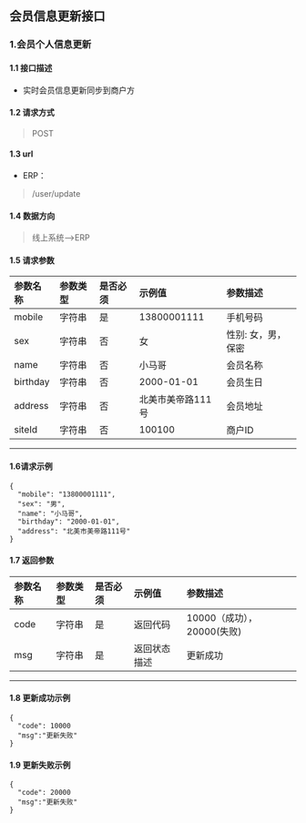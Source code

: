 ## 会员信息更新接口
### 1.会员个人信息更新
#### 1.1 接口描述
* 实时会员信息更新同步到商户方
#### 1.2 请求方式
> POST
#### 1.3 url
* ERP：
> /user/update
#### 1.4 数据方向
> 线上系统-->ERP
#### 1.5 请求参数
| 参数名称 | 参数类型 | 是否必须 | 示例值 | 参数描述  |
| :---         |     :---      |     :--- | :--- | :--- |
| mobile   | 字符串     | 是    | 13800001111    | 手机号码 |
| sex   | 字符串     | 否    | 女    | 性别: 女，男，保密 |
| name   | 字符串     | 否    | 小马哥    | 会员名称 |
| birthday   | 字符串     | 否    | 2000-01-01    | 会员生日 |
| address   | 字符串     | 否    | 北美市美帝路111号    | 会员地址 |
| siteId   | 字符串     | 否    | 100100    | 商户ID |
--------------------- 
#### 1.6请求示例
```
{
  "mobile": "13800001111",
  "sex": "男",
  "name": "小马哥",
  "birthday": "2000-01-01",
  "address": "北美市美帝路111号"
}
```
#### 1.7 返回参数
| 参数名称 | 参数类型 | 是否必须 | 示例值 | 参数描述  |
| :---         |     :---      |     :--- | :--- | :--- |
| code   | 字符串     | 是    | 返回代码    | 10000（成功），20000(失败) |
| msg   | 字符串     | 是    | 返回状态描述    | 更新成功 |
--------------------- 
#### 1.8 更新成功示例
```
{
  "code": 10000
  "msg":"更新失败"
}
```
#### 1.9 更新失败示例
```
{
  "code": 20000
  "msg":"更新失败"
}
```

